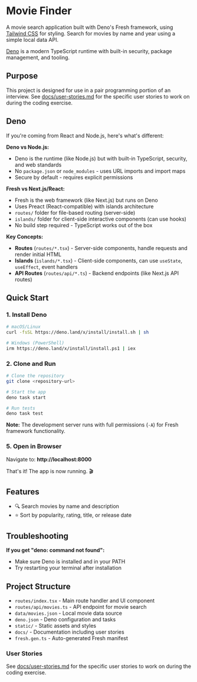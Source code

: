 # Movie Finder

A movie search application built with Deno's Fresh framework, using [Tailwind CSS](https://tailwindcss.com/) for styling. Search for movies by name and year using a simple local data API.

[Deno](https://docs.deno.com/runtime/) is a modern TypeScript runtime with built-in security, package management, and tooling.

## Purpose

This project is designed for use in a pair programming portion of an interview. See [docs/user-stories.md](docs/user-stories.md) for the specific user stories to work on during the coding exercise.


## Deno

If you're coming from React and Node.js, here's what's different:

**Deno vs Node.js:**
- Deno is the runtime (like Node.js) but with built-in TypeScript, security, and web standards
- No `package.json` or `node_modules` - uses URL imports and import maps
- Secure by default - requires explicit permissions

**Fresh vs Next.js/React:**
- Fresh is the web framework (like Next.js) but runs on Deno
- Uses Preact (React-compatible) with islands architecture
- `routes/` folder for file-based routing (server-side)
- `islands/` folder for client-side interactive components (can use hooks)
- No build step required - TypeScript works out of the box

**Key Concepts:**
- **Routes** (`routes/*.tsx`) - Server-side components, handle requests and render initial HTML
- **Islands** (`islands/*.tsx`) - Client-side components, can use `useState`, `useEffect`, event handlers
- **API Routes** (`routes/api/*.ts`) - Backend endpoints (like Next.js API routes)

## Quick Start

### 1. Install Deno
```bash
# macOS/Linux
curl -fsSL https://deno.land/x/install/install.sh | sh

# Windows (PowerShell)
irm https://deno.land/x/install/install.ps1 | iex
```

### 2. Clone and Run
```bash
# Clone the repository
git clone <repository-url>

# Start the app
deno task start

# Run tests
deno task test
```

**Note:** The development server runs with full permissions (`-A`) for Fresh framework functionality.

### 5. Open in Browser
Navigate to: **http://localhost:8000**

That's it! The app is now running. 🎬

## Features

- 🔍 Search movies by name and description
- ⭐ Sort by popularity, rating, title, or release date

## Troubleshooting

**If you get "deno: command not found":**
- Make sure Deno is installed and in your PATH
- Try restarting your terminal after installation

## Project Structure

- `routes/index.tsx` - Main route handler and UI component
- `routes/api/movies.ts` - API endpoint for movie search
- `data/movies.json` - Local movie data source
- `deno.json` - Deno configuration and tasks
- `static/` - Static assets and styles
- `docs/` - Documentation including user stories
- `fresh.gen.ts` - Auto-generated Fresh manifest


### User Stories
See [docs/user-stories.md](docs/user-stories.md) for the specific user stories to work on during the coding exercise.
